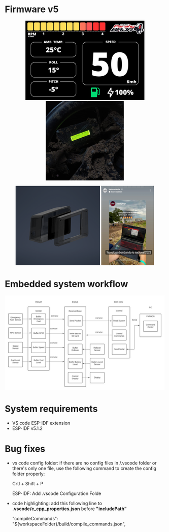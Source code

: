 # Firmware v5

<p align="middle">
    <img alt="display Nextion" height="250" src="resources/HMI.png"/>
    <img alt="display LCD backup" height="250" src="resources/HMI_backup.jpg"/>
</p>

<p align="middle">
    <img alt="ECU Front case" height="250" src="resources/ECU_Front.png"/>
    <img alt="telemetry" height="250" src="resources/telemetry.jpg"/>
</p>

# Embedded system workflow

![workflow](resources/workflow.jpg)

# System requirements

* VS code ESP-IDF extension
* ESP-IDF v5.1.2

# Bug fixes

* vs code config folder: if there are no config files in /.vscode folder or there's only one file, use the following command to create the config folder properly:

    Crtl + Shift + P

    ESP-IDF: Add .vscode Configuration Folde

* code highlighting: add this following line to **.vscode/c_cpp_properties.json** before **"includePath"**

    "compileCommands": "${workspaceFolder}/build/compile_commands.json",
